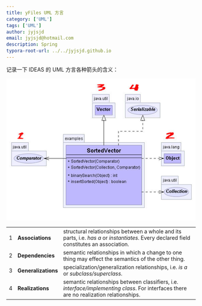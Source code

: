 ```yaml
---
title: yFiles UML 方言
category: ['UML']
tags: ['UML']
author: jyjsjd
email: jyjsjd@hotmail.com
description: Spring
typora-root-url: ../../jyjsjd.github.io
---
```


记录一下 IDEAS 的 UML 方言各种箭头的含义：

![yFiles_UML](/assets/img/yFiles_UML.jpg)

|     |                     |                                                                                                                                          |
| --- | ------------------- | ---------------------------------------------------------------------------------------------------------------------------------------- |
| 1   | **Associations**    | structural relationships between a whole and its parts, i.e. *has a* or *instantiates*. Every declared field constitutes an association. |
| 2   | **Dependencies**    | semantic relationships in which a change to one thing may effect the semantics of the other thing.                                       |
| 3   | **Generalizations** | specialization/generalization relationships, i.e. *is a* or *subclass/superclass*.                                                       |
| 4   | **Realizations**    | semantic relationships between classifiers, i.e. *interface/implementing class*. For interfaces there are no realization relationships.  |
